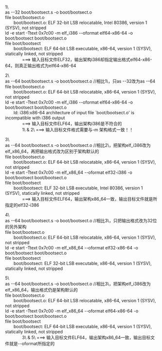 1\  
as --32 boot/bootsect.s -o boot/bootsect.o  
file boot/bootsect.o  
&#8195;&#8195;boot/bootsect.o: ELF 32-bit LSB relocatable, Intel 80386, version 1 (SYSV), not stripped  
ld -e start -Ttext 0x7c00 -m elf_i386 --oformat elf64-x86-64 -o boot/bootsect boot/bootsect.o  
file boot/bootsect  
&#8195;&#8195;boot/bootsect: ELF 64-bit LSB executable, x86-64, version 1 (SYSV), statically linked, not stripped  
&#8195;&#8195;&#8195;&#8195;===> 输入目标文件ELF32，输出架构i386却指定输出格式elf64-x86-64，则真正输出格式为elf64-x86-64  

2\  
as --64 boot/bootsect.s -o boot/bootsect.o //相比1\，只as --32改为as --64  
file boot/bootsect.o  
&#8195;&#8195;boot/bootsect.o: ELF 64-bit LSB relocatable, x86-64, version 1 (SYSV), not stripped  
ld -e start -Ttext 0x7c00 -m elf_i386 --oformat elf64-x86-64 -o boot/bootsect boot/bootsect.o  
&#8195;&#8195;ld: i386:x86-64 architecture of input file `boot/bootsect.o' is incompatible with i386 output  
&#8195;&#8195;&#8195;&#8195;===> 输入目标文件ELF64，输出架构i386是不符合的  
&#8195;&#8195;&#8195;&#8195;1\ & 2\ ===> 输入目标文件格式需要与-m 架构格式一致！！  

3\  
as --64 boot/bootsect.s -o boot/bootsect.o //相比2\，把架构elf_i386改为elf_x86_64，再把输出格式改为区别于架构默认的  
file boot/bootsect.o  
&#8195;&#8195;boot/bootsect.o: ELF 64-bit LSB relocatable, x86-64, version 1 (SYSV), not stripped  
ld -e start -Ttext 0x7c00 -m elf_x86_64 --oformat elf32-i386 -o boot/bootsect boot/bootsect.o  
file boot/bootsect  
&#8195;&#8195;boot/bootsect: ELF 32-bit LSB executable, Intel 80386, version 1 (SYSV), statically linked, not stripped  
&#8195;&#8195;&#8195;&#8195;===> 输入目标文件ELF64，输出架构x86_64一致，输出目标文件就是所指定的elf32-i386  

4\  
as --64 boot/bootsect.s -o boot/bootsect.o //相比3\，只把输出格式改为32位的另外架构  
file boot/bootsect.o  
&#8195;&#8195;boot/bootsect.o: ELF 64-bit LSB relocatable, x86-64, version 1 (SYSV), not stripped  
ld -e start -Ttext 0x7c00 -m elf_x86_64 --oformat elf32-x86-64 -o boot/bootsect boot/bootsect.o  
file boot/bootsect  
&#8195;&#8195;boot/bootsect: ELF 32-bit LSB executable, x86-64, version 1 (SYSV), statically linked, not stripped  

5\  
as --64 boot/bootsect.s -o boot/bootsect.o //相比3\，把架构elf_i386改为elf_x86_64，输出格式仍是架构默认的  
file boot/bootsect.o  
&#8195;&#8195;boot/bootsect.o: ELF 64-bit LSB relocatable, x86-64, version 1 (SYSV), not stripped  
ld -e start -Ttext 0x7c00 -m elf_x86_64 --oformat elf64-x86-64 -o boot/bootsect boot/bootsect.o  
file boot/bootsect  
&#8195;&#8195;boot/bootsect: ELF 64-bit LSB executable, x86-64, version 1 (SYSV), statically linked, not stripped  
&#8195;&#8195;&#8195;&#8195;3\ & 5\ ===> 输入目标文件ELF64，输出架构x86_64一致，输出目标文件就是--oformat所指定的  